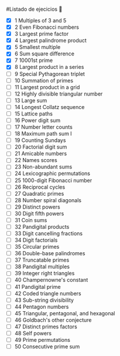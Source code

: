 #Listado de ejecicios :memo:

- [x] 1	Multiples of 3 and 5
- [x] 2	Even Fibonacci numbers
- [x] 3	Largest prime factor
- [x] 4	Largest palindrome product
- [x] 5	Smallest multiple
- [x] 6	Sum square difference
- [x] 7	10001st prime
- [x] 8	Largest product in a series
- [ ] 9	Special Pythagorean triplet
- [ ] 10	Summation of primes	
- [ ] 11	Largest product in a grid	
- [ ] 12	Highly divisible triangular number	
- [ ] 13	Large sum
- [ ] 14	Longest Collatz sequence
- [ ] 15	Lattice paths
- [ ] 16	Power digit sum
- [ ] 17	Number letter counts
- [ ] 18	Maximum path sum I
- [ ] 19	Counting Sundays
- [ ] 20	Factorial digit sum
- [ ] 21	Amicable numbers
- [ ] 22	Names scores
- [ ] 23	Non-abundant sums
- [ ] 24	Lexicographic permutations
- [ ] 25	1000-digit Fibonacci number
- [ ] 26	Reciprocal cycles
- [ ] 27	Quadratic primes
- [ ] 28	Number spiral diagonals
- [ ] 29	Distinct powers
- [ ] 30	Digit fifth powers
- [ ] 31	Coin sums
- [ ] 32	Pandigital products
- [ ] 33	Digit cancelling fractions
- [ ] 34	Digit factorials
- [ ] 35	Circular primes
- [ ] 36	Double-base palindromes
- [ ] 37	Truncatable primes
- [ ] 38	Pandigital multiples
- [ ] 39	Integer right triangles
- [ ] 40	Champernowne's constant
- [ ] 41	Pandigital prime
- [ ] 42	Coded triangle numbers
- [ ] 43	Sub-string divisibility
- [ ] 44	Pentagon numbers
- [ ] 45	Triangular, pentagonal, and hexagonal
- [ ] 46	Goldbach's other conjecture
- [ ] 47	Distinct primes factors
- [ ] 48	Self powers
- [ ] 49	Prime permutations
- [ ] 50	Consecutive prime sum